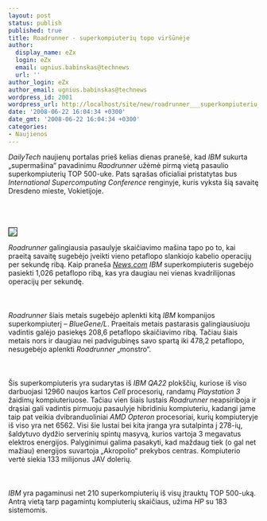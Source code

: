 ```yaml
---
layout: post
status: publish
published: true
title: Roadrunner - superkompiuterių topo viršūnėje
author:
  display_name: eZx
  login: eZx
  email: ugnius.babinskas@technews
  url: ''
author_login: eZx
author_email: ugnius.babinskas@technews
wordpress_id: 2001
wordpress_url: http://localhost/site/new/roadrunner___superkompiuteriu_topo_virsuneje/
date: '2008-06-22 16:04:34 +0300'
date_gmt: '2008-06-22 16:04:34 +0300'
categories:
- Naujienos
---
```

<p><i>DailyTech</i> naujienų portalas prieš kelias dienas pranešė, kad <i>IBM</i> sukurta „supermašina“ pavadinimu <i>Raodrunner</i> užėmė pirmą vietą pasaulio superkompiuterių TOP 500-uke. Pats sąrašas oficialiai pristatytas bus <i>International Supercomputing Conference</i> renginyje, kuris vyksta šią savaitę Dresdeno mieste, Vokietijoje.<br />
<br><br />
<br>
<div class="imgright"><img src=" http://www.technews.lt/upl/Failai/IBM_Raodrunner.jpg" border="1"></div>
<p><i>Roadrunner</i> galingiausia pasaulyje skaičiavimo mašina tapo po to, kai praeitą savaitę sugebėjo įveikti vieno petaflopo slankiojo kabelio operacijų per sekundę ribą. Kaip praneša <a class="ns" href="http://www.news.com"><i>News.com</i></a> <i>IBM</i> superkompiuteris sugebėjo pasiekti 1,026 petaflopo ribą, kas yra daugiau nei vienas kvadrilijonas operacijų per sekundę.<br />
<br><br />
<br><i>Roadrunner</i> šiais metais sugebėjo aplenkti kitą <i>IBM</i> kompanijos superkompiuterį – <i>BlueGene/L</i>. Praeitais metais pastarasis galingiausiuoju vadintis galėjo pasiekęs 208,6 petaflopo skaičiavimo ribą. Tačiau šiais metais nors ir daugiau nei padvigubinęs savo spartą iki 478,2 petaflopo, nesugebėjo aplenkti <i>Roadrunner</i> „monstro“.<br />
<br><br />
<br>Šis superkompiuteris yra sudarytas iš <i>IBM QA22</i> plokščių, kuriose iš viso darbuojasi 12960 naujos kartos <i>Cell</i> procesorių, randamų <i>Playstation 3</i> žaidimų kompiuteriuose. Tačiau vien šiais lustais <i>Roadrunner</i> neapsiriboja ir drąsiai gali vadintis pirmuoju pasaulyje hibridiniu kompiuteriu, kadangi jame taip pat veikia dvibranduoliniai <i>AMD Opteron</i> procesoriai, kurių kompiuteryje iš viso yra net 6562. Visi šie lustai bei kita įranga yra sutalpinta į 278-ių, šaldytuvo dydžio serverinių spintų masyvą, kurios vartoja 3 megavatus elektros energijos. Palyginimui galima pasakyti, kad maždaug tiek (o gal net mažiau) energijos suvartoja „Akropolio“ prekybos centras. Kompiuterio vertė siekia 133 milijonus JAV dolerių.<br />
<br><br />
<br><i>IBM</i> yra pagaminusi net 210 superkompiuterių iš visų įtrauktų TOP 500-uką. Antrą vietą tarp pagamintų kompiuterių skaičiaus, užima <i>HP</i> su 183 sistemomis.<br />
<br><br />
<br><br />
<br><br />
<br><br />
<br></p>
